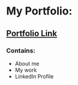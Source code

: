 # My Portfolio: 

## [Portfolio Link](https://tandiwep.github.io/)


### Contains: 
- About me
- My work 
- LinkedIn Profile

